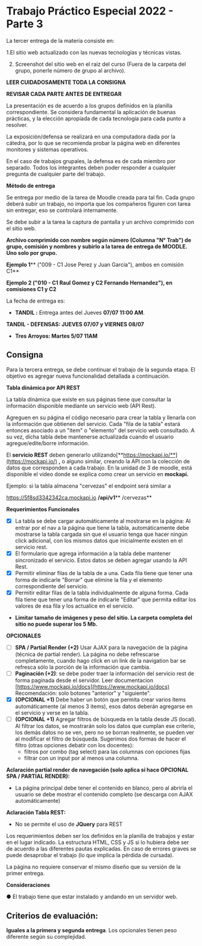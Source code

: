 # Trabajo Práctico Especial 2022 - Parte 3

La tercer entrega de la materia consiste en:

1.El sitio web actualizado con las nuevas tecnologías y técnicas vistas.

2. Screenshot del sitio web en el raiz del curso (Fuera de la carpeta del grupo, ponerle número de grupo al archivo).

**LEER CUIDADOSAMENTE TODA LA CONSIGNA**

**REVISAR CADA PARTE ANTES DE ENTREGAR**

La presentación es de acuerdo a los grupos definidos en la planilla correspondiente. Se considera fundamental la aplicación de buenas prácticas, y la elección apropiada de cada tecnología para cada punto a resolver.

La exposición/defensa se realizará en una computadora dada por la cátedra, por lo que se recomienda probar la página web en diferentes monitores y sistemas operativos.

En el caso de trabajos grupales, la defensa es de cada miembro por separado. Todos los integrantes deben poder responder a cualquier pregunta de cualquier parte del trabajo.

**Método de entrega**

Se entrega por medio de la tarea de Moodle creada para tal fin. Cada grupo deberá subir un trabajo, no importa que los compañeros figuren con tarea sin entregar, eso se controlará internamente.

Se debe subir a la tarea la captura de pantalla y un archivo comprimido con el sitio web.

**Archivo comprimido con nombre según número (Columna &quot;****N° Trab&quot;****) de grupo, comisión y nombres y subirlo a la tarea de entrega de MOODLE.**  **Uno solo por grupo.**

**Ejemplo 1**** (&quot;009 - C1 Jose Perez y Juan García&quot;), ambos en comisión C1**

**Ejemplo 2 (&quot;010 - C1 Raul Gomez y C2 Fernando Hernandez&quot;), en comisiones C1 y C2**

La fecha de entrega es:

- **TANDIL :** Entrega antes del Jueves **07/07 11:00 AM**.

**TANDIL - DEFENSAS: JUEVES 07/07 y VIERNES 08/07**

- **Tres Arroyos: Martes 5/07 11AM**

## Consigna

Para la tercera entrega, se debe continuar el trabajo de la segunda etapa. El objetivo es agregar nueva funcionalidad detallada a continuación.

**Tabla dinámica por API REST**

La tabla dinámica que existe en sus páginas tiene que consultar la información disponible mediante un servicio web (API Rest).

Agreguen en su página el código necesario para crear la tabla y llenarla con la información que obtienen del servicio. Cada &quot;fila de la tabla&quot; estará entonces asociado a un &quot;item&quot; o &quot;elemento&quot; del servicio web consultado. A su vez, dicha tabla debe mantenerse actualizada cuando el usuario agregue/edite/borre información.

El **servicio REST** deben generarlo utilizando[**https://mockapi.io/**](https://mockapi.io/) **,** o alguno similar, creando la API con la colección de datos que corresponden a cada trabajo. En la unidad de 3 de moodle, está disponible el video donde se explica como crear un servicio en **mockapi.**

Ejemplo: si la tabla almacena &quot;cervezas&quot; el endpoint será similar a

https://5f8sd3342342ca.mockapi.io **/api/v1**** /cervezas**

**Requerimientos Funcionales**

- [x] La tabla se debe cargar automáticamente al mostrarse en la página: Al entrar por el nav a la página que tiene la tabla, automáticamente debe mostrarse la tabla cargada sin que el usuario tenga que hacer ningún click adicional, con los mismos datos que inicialmente existen en el servicio rest.
- [x] El formulario que agrega información a la tabla debe mantener sincronizado el servicio. Estos datos se deben agregar usando la API Rest.
- [x] Permitir eliminar filas de la tabla de a una. Cada fila tiene que tener una forma de indicarle &quot;Borrar&quot; que elimine la fila y el elemento correspondiente del servicio.
- [x] Permitir editar filas de la tabla individualmente de alguna forma. Cada fila tiene que tener una forma de indicarle &quot;Editar&quot; que permita editar los valores de esa fila y los actualice en el servicio.

- **Limitar tamaño de imágenes y peso del sitio. La carpeta completa del sitio no puede superar los 5 Mb.**

**OPCIONALES**

- [ ] **SPA / Partial Render** **(+2)** Usar AJAX para la navegación de la página (técnica de partial render). La página no debe refrescarse completamente, cuando hago click en un link de la navigation bar se refresca sólo la porción de la información que cambia.
- [ ] **Paginación (+2)**: se debe poder traer la información del servicio rest de forma paginada desde el servidor. Leer documentacion [https://www.mockapi.io/docs](https://www.mockapi.io/docs)
 Recomendación: solo botones &quot;anterior&quot; y &quot;siguiente&quot;.
- [x] **(OPCIONAL +1)** Debe haber un botón que permita crear varios ítems automáticamente (al menos 3 items), esos datos deberán agregarse en el servicio y verse en la tabla.
- [ ] **(OPCIONAL +1)** Agregar filtros de búsqueda en la tabla desde JS (local). Al filtrar los datos, se mostrarán solo los datos que cumplan ese criterio, los demás datos no se ven, pero no se borran realmente, se pueden ver al modificar el filtro de búsqueda. Sugerimos dos formas de hacer el filtro (otras opciones debatir con los docentes):
  - filtros por combo (tag select) para las columnas con opciones fijas
  - filtrar con un input por al menos una columna.

**Aclaración partial render de navegación (****solo aplica si hace OPCIONAL SPA / PARTIAL RENDER****):**

- La página principal debe tener el contenido en blanco, pero al abrirla el usuario se debe mostrar el contenido completo (se descarga con AJAX automáticamente)

**Aclaración Tabla REST:**

- No se permite el uso de **JQuery** para REST

Los requerimientos deben ser los definidos en la planilla de trabajos y estar en el lugar indicado. La estructura HTML, CSS y JS si lo hubiera debe ser de acuerdo a las diferentes pautas explicadas. En caso de errores graves se puede desaprobar el trabajo (lo que implica la pérdida de cursada).

La página no requiere conservar el mismo diseño que su versión de la primer entrega.

**Consideraciones**

● El trabajo tiene que estar instalado y andando en un servidor web.

## Criterios de evaluación:

**Iguales a la primera y segunda entrega**. Los opcionales tienen peso diferente según su complejidad.